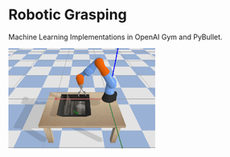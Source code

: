 # Robotic Grasping
Machine Learning Implementations in OpenAI Gym and PyBullet.

<img src="img/kuka.gif" height="200">
